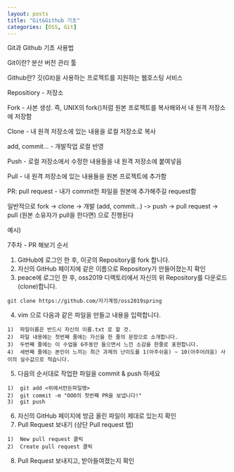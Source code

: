 ```yaml
---
layout: posts
title: "Git&Github 기초"
categories: [OSS, Git]
---
```


Git과 Github 기초 사용법

Git이란? 분산 버전 관리 툴

Github란?  깃(Git)을 사용하는 프로젝트를 지원하는 웹호스팅 서비스

Repositiory - 저장소

Fork - 사본 생성. 즉, UNIX의 fork()처럼 원본 프로젝트를 복사해와서 내 원격 저장소에 저장함

Clone - 내 원격 저장소에 있는 내용을 로컬 저장소로 복사

add, commit... - 개발작업 로컬 반영

Push - 로컬 저장소에서 수정한 내용들을 내 원격 저장소에 붙여넣음

Pull - 내 원격 저장소에 있는 내용들을 원본 프로젝트에 추가함

PR: pull request - 내가 commit한 파일을 원본에 추가해주길 request함



일반적으로 fork -> clone -> 개발 (add, commit...) -> push -> pull request -> pull (원본 소유자가 pull을 한다면) 으로 진행된다

예시)

7주차 - PR 해보기 순서
1. GitHub에 로그인 한 후, 이곳의 Repository를 fork 합니다.
2. 자신의 GitHub 페이지에 같은 이름으로 Repository가 만들어졌는지 확인
3. peace에 로그인 한 후, oss2019 디랙토리에서 자신의 위 Repository를 다운로드(clone)합니다.
```
git clone https://github.com/자기계정/oss2019spring
```
4. vim 으로 다음과 같은 파일을 만들고 내용을 입력합니다.
```
1)  파일이름은 반드시 자신의 이름.txt 로 할 것.  
2)  파일 내용에는 첫번째 줄에는 자신을 한 줄의 문장으로 소개합니다.  
3)  두번째 줄에는 이 수업을 6주동안 들으면서 느낀 소감을 한줄로 표현합니다.  
4)  세번째 줄에는 본인이 느끼는 최근 과제의 난이도를 1(아주쉬움) ~ 10(아주어려움) 사이의 실수값으로 적습니다.  
```
5. 다음의 순서대로 작업한 파일을 commit & push 하세요
```
1)  git add <위에서만든파일명>
2)  git commit -m "OOO의 첫번째 PR을 보냅니다!"  
3)  git push    
```
6. 자신의 GitHub 페이지에 방금 올린 파일이 제대로 있는지 확인
7. Pull Request 보내기 (상단 Pull request 탭)
```
1)  New pull request 클릭  
2)  Create pull request 클릭
```
8. Pull Request 보내지고, 받아들여졌는지 확인
